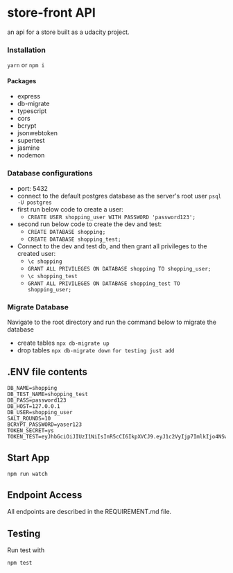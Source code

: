 # store-front API

an api for a store built as a udacity project.

### Installation

`yarn` or `npm i`

#### Packages

- express
- db-migrate
- typescript
- cors
- bcrypt
- jsonwebtoken
- supertest
- jasmine
- nodemon

### Database configurations

- port: 5432
- connect to the default postgres database as the server's root user `psql -U postgres`
- first run below code to create a user:
  - `CREATE USER shopping_user WITH PASSWORD 'password123';`
- second run below code to create the dev and test:
  - `CREATE DATABASE shopping;`
  - `CREATE DATABASE shopping_test;`
- Connect to the dev and test db, and then grant all privileges to the created user:
  - `\c shopping`
  - `GRANT ALL PRIVILEGES ON DATABASE shopping TO shopping_user;`
  - `\c shopping_test`
  - `GRANT ALL PRIVILEGES ON DATABASE shopping_test TO shopping_user;`

### Migrate Database

Navigate to the root directory and run the command below to migrate the database

- create tables
  `npx db-migrate up`
- drop tables
  `npx db-migrate down`
  `for testing just add`

## .ENV file contents

```
DB_NAME=shopping
DB_TEST_NAME=shopping_test
DB_PASS=password123
DB_HOST=127.0.0.1
DB_USER=shopping_user
SALT_ROUNDS=10
BCRYPT_PASSWORD=yaser123
TOKEN_SECRET=ys
TOKEN_TEST=eyJhbGciOiJIUzI1NiIsInR5cCI6IkpXVCJ9.eyJ1c2VyIjp7ImlkIjo4NSwiZmlyc3RuYW1lIjoiQW1tYXIiLCJsYXN0bmFtZSI6Iklzc2EiLCJwYXNzd29yZCI6IiQyYiQxMCROQTV6LzRlMFhIcTk3YkVFM2hha2dlWnlJZmU3dWpjZFMyY29XVHJnR0drU0hTdExLODRPaSJ9LCJpYXQiOjE2NzU2MTUxNDV9.hFOmSOFEyuPlSc7_ZwD5pQWLypvC0YOOYLXvL9MegLQ
```

## Start App

`npm run watch`

## Endpoint Access

All endpoints are described in the REQUIREMENT.md file.

## Testing

Run test with

`npm test`
